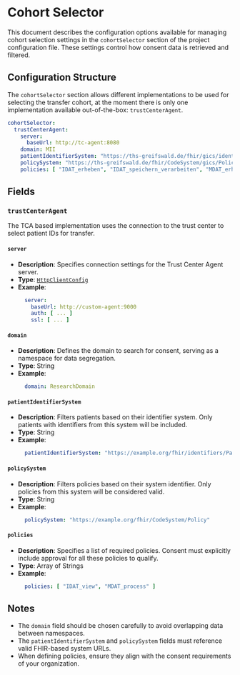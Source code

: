 # Cohort Selector <Badge type="tip" text="Clinical Domain Agent" />

This document describes the configuration options available for managing cohort selection settings
in the `cohortSelector` section of the project configuration file. These settings control how 
consent data is retrieved and filtered.

## Configuration Structure

The `cohortSelector` section allows different implementations to be used for selecting the transfer
cohort, at the moment there is only one implementation available out-of-the-box: `trustCenterAgent`.

```yaml
cohortSelector:
  trustCenterAgent:
    server:
      baseUrl: http://tc-agent:8080
    domain: MII
    patientIdentifierSystem: "https://ths-greifswald.de/fhir/gics/identifiers/Pseudonym"
    policySystem: "https://ths-greifswald.de/fhir/CodeSystem/gics/Policy"
    policies: [ "IDAT_erheben", "IDAT_speichern_verarbeiten", "MDAT_erheben", "MDAT_speichern_verarbeiten" ]
```

## Fields

### `trustCenterAgent`

The TCA based implementation uses the connection to the trust center to select patient IDs for
transfer.

#### `server`

* **Description**: Specifies connection settings for the Trust Center Agent server.
* **Type**: [`HttpClientConfig`](../types/HttpClientConfig)
* **Example**:
  ```yaml
    server:
      baseUrl: http://custom-agent:9000
      auth: [ ... ]
      ssl: [ ... ]
  ```

#### `domain`

* **Description**: Defines the domain to search for consent, serving as a namespace for data
  segregation.
* **Type**: String
* **Example**:
  ```yaml
    domain: ResearchDomain
  ```

#### `patientIdentifierSystem`

* **Description**: Filters patients based on their identifier system. Only patients with identifiers
  from this system will be included.
* **Type**: String
* **Example**:
  ```yaml
    patientIdentifierSystem: "https://example.org/fhir/identifiers/Patient"
  ```

#### `policySystem`

* **Description**: Filters policies based on their system identifier. Only policies from this system
  will be considered valid.
* **Type**: String
* **Example**:
  ```yaml
    policySystem: "https://example.org/fhir/CodeSystem/Policy"
  ```

#### `policies`

* **Description**: Specifies a list of required policies. Consent must explicitly include approval
  for all these policies to qualify.
* **Type**: Array of Strings
* **Example**:
  ```yaml
    policies: [ "IDAT_view", "MDAT_process" ]
  ```

## Notes

* The `domain` field should be chosen carefully to avoid overlapping data between namespaces.
* The `patientIdentifierSystem` and `policySystem` fields must reference valid FHIR-based system
  URLs.
* When defining policies, ensure they align with the consent requirements of your organization.
